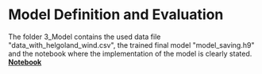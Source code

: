 # Model Definition and Evaluation
The folder 3_Model contains the used data file "data_with_helgoland_wind.csv", the trained final model "model_saving.h9" and the notebook where the implementation of the model is clearly stated.
**[Notebook](model_definition_evaluation)**
